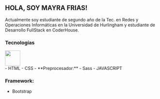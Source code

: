 ## HOLA, SOY MAYRA FRIAS!
Actualmente soy estudiante de segundo año de la Tec. en Redes y Operaciones Informáticas en la Universidad de Hurlingham y estudiante de Desarrollo FullStack en CoderHouse.

### **Tecnologías**
<div>
   <img height=50px src="https://github.com/MFrias1/MFrias1/issues/1#issue-1926502181">
</div>
- HTML
- CSS
   - **Preprocesador:**
       - Sass
- JAVASCRIPT

### **Framework:**
- Bootstrap
  


